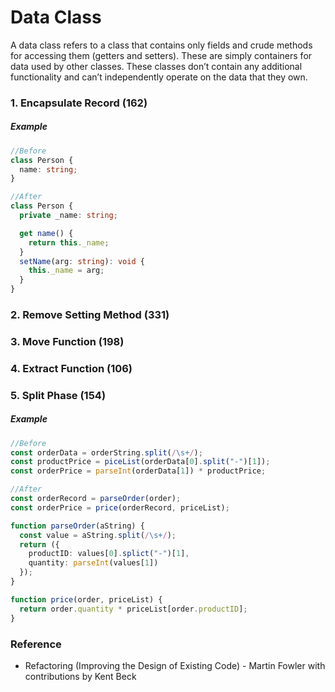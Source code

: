 # Data Class
A data class refers to a class that contains only fields and crude methods for accessing them (getters and setters). These are simply containers for data used by other classes. These classes don’t contain any additional functionality and can’t independently operate on the data that they own.

### 1. Encapsulate Record (162)
##### Example
```typescript
//Before
class Person {
  name: string;
}

//After
class Person {
  private _name: string;

  get name() {
    return this._name;
  }
  setName(arg: string): void {
    this._name = arg;
  }
}
```

### 2. Remove Setting Method (331)

### 3. Move Function (198)

### 4. Extract Function (106)

### 5. Split Phase (154)
##### Example
```typescript
//Before
const orderData = orderString.split(/\s+/);
const productPrice = piceList(orderData[0].split("-")[1]);
const orderPrice = parseInt(orderData[1]) * productPrice;

//After
const orderRecord = parseOrder(order);
const orderPrice = price(orderRecord, priceList);

function parseOrder(aString) {
  const value = aString.split(/\s+/);
  return ({
    productID: values[0].splict("-")[1],
    quantity: parseInt(values[1])
  });
}

function price(order, priceList) {
  return order.quantity * priceList[order.productID];
}
```

### Reference
- Refactoring (Improving the Design of Existing Code) - Martin Fowler with contributions by Kent Beck
